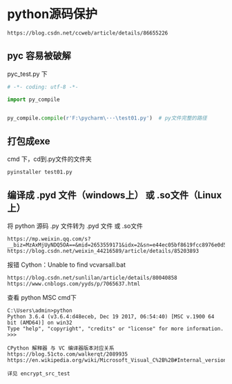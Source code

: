 # python源码保护

```
https://blog.csdn.net/ccweb/article/details/86655226
```

## pyc  容易被破解

pyc_test.py 下

```python
# -*- coding: utf-8 -*-

import py_compile


py_compile.compile(r'F:\pycharm\···\test01.py')  # py文件完整的路径
```

## 打包成exe

cmd 下，cd到.py文件的文件夹

```
pyinstaller test01.py
```

## 编译成 .pyd 文件（windows上） 或 .so文件（Linux上）

将 python 源码 .py 文件转为 .pyd 文件 或 .so文件
```
https://mp.weixin.qq.com/s?__biz=MzAxMjUyNDQ5OA==&mid=2653559171&idx=2&sn=e44ec05bf8619fcc8976e0d5e49589c1&chksm=806e373eb719be28d6fa0e5e74fb464af95d7dc17759d2bc628b62aa29db6ce1ea03081a80a0&mpshare=1&scene=1&srcid=0414jjvOSILGKZIwgbPrAvRR&key=e0570729d1f68810d702c6e52bbc2b627c89093601550bf090c728374381c08bb5e6abc70dec67c71a3cbd9390567ce28a1d801afe1c97ec5f00a4fad75667080299d022a46b3f233bc6a278b90fc8e0&ascene=1&uin=MjI5NTY3NjkwMw%3D%3D&devicetype=Windows+10&version=62060739&lang=zh_CN&pass_ticket=q%2BZpM4te0mDMn7vQAA8gI0ol4lqGBrMh42TtE5tRJf2Td3Kb0W59TdbHPBJYHKaQ
https://blog.csdn.net/weixin_44216589/article/details/85203893
```

报错 Cython：Unable to find vcvarsall.bat
```
https://blog.csdn.net/sunlilan/article/details/80040858
https://www.cnblogs.com/yyds/p/7065637.html
```

查看 python MSC
cmd下
```
C:\Users\admin>python
Python 3.6.4 (v3.6.4:d48eceb, Dec 19 2017, 06:54:40) [MSC v.1900 64 bit (AMD64)] on win32
Type "help", "copyright", "credits" or "license" for more information.
>>>
```

```
CPython 解释器 与 VC 编译器版本对应关系
https://blog.51cto.com/walkerqt/2089935
https://en.wikipedia.org/wiki/Microsoft_Visual_C%2B%2B#Internal_version_numbering
```

```
详见 encrypt_src_test
```

